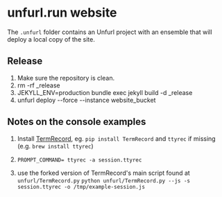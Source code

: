 # unfurl.run website

The `.unfurl` folder contains an Unfurl project with an ensemble that will deploy a local copy of the site. 

## Release

1. Make sure the repository is clean.
2. rm -rf _release
3. JEKYLL_ENV=production bundle exec jekyll build -d _release
4. unfurl deploy --force --instance website_bucket

## Notes on the console examples

1. Install [TermRecord](https://github.com/theonewolf/TermRecord), eg. `pip install TermRecord` and `ttyrec` if missing (e.g. `brew install ttyrec`)

2. `PROMPT_COMMAND= ttyrec -a session.ttyrec`

3. use the forked version of TermRecord's main script found at `unfurl/TermRecord.py`
`python unfurl/TermRecord.py --js -s session.ttyrec -o /tmp/example-session.js`
